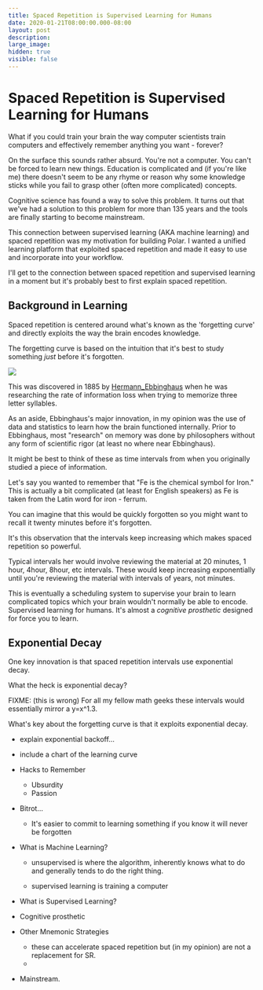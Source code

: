 ```yaml
---
title: Spaced Repetition is Supervised Learning for Humans
date: 2020-01-21T08:00:00.000-08:00
layout: post
description: 
large_image: 
hidden: true
visible: false
---
```


# Spaced Repetition is Supervised Learning for Humans

What if you could train your brain the way computer scientists train computers and effectively remember anything you
want - forever?

On the surface this sounds rather absurd. You're not a computer.  You can't be forced to learn new things.  Education is
complicated and (if you're like me) there doesn't seem to be any rhyme or reason why some knowledge sticks while you
fail to grasp other (often more complicated) concepts.

Cognitive science has found a way to solve this problem.  It turns out that we've had a solution to this problem for
more than 135 years and the tools are finally starting to become mainstream.

This connection between supervised learning (AKA machine learning) and spaced repetition was my motivation for building
Polar. I wanted a unified learning platform that exploited spaced repetition and made it easy to use and incorporate
into your workflow.

I'll get to the connection between spaced repetition and supervised learning in a moment but it's probably best to 
first explain spaced repetition.

## Background in Learning

Spaced repetition is centered around what's known as the 'forgetting curve' and directly exploits the way the brain
encodes knowledge.

The forgetting curve is based on the intuition that it's best to study something *just* before it's forgotten.  

<img class="img-responsive" src="https://i.imgur.com/jOAqCpi.png">

This was discovered in 1885 by [Hermann_Ebbinghaus](https://en.wikipedia.org/wiki/Hermann_Ebbinghaus) when he was
researching the rate of information loss when trying to memorize three letter syllables.

As an aside, Ebbinghaus's major innovation, in my opinion was the use of data and statistics to learn how the brain
functioned internally. Prior to Ebbinghaus, most "research" on memory was done by philosophers without any form of 
scientific rigor (at least no where near Ebbinghaus).

It might be best to think of these as time intervals from when you originally studied a piece of information.

Let's say you wanted to remember that "Fe is the chemical symbol for Iron."  This is actually a bit complicated (at
least for English speakers) as Fe is taken from the Latin word for iron - ferrum.

You can imagine that this would be quickly forgotten so you might want to recall it twenty minutes before it's forgotten.

It's this observation that the intervals keep increasing which makes spaced repetition so powerful.

Typical intervals her would involve reviewing the material at 20 minutes, 1 hour, 4hour, 8hour, etc intervals.  These 
would keep increasing exponentially until you're reviewing the material with intervals of years, not minutes.

This is eventually a scheduling system to supervise your brain to learn complicated topics which your brain wouldn't 
normally be able to encode.  Supervised learning for humans.  It's almost a *cognitive prosthetic* designed for force
you to learn.  

## Exponential Decay

One key innovation is that spaced repetition intervals use exponential decay.  

What the heck is exponential decay?  

FIXME: (this is wrong) For all my fellow math geeks these intervals would essentially mirror a y=x^1.3.





What's key about the forgetting curve is that it exploits exponential decay.



- explain exponential backoff... 
- include a chart of the learning curve



 
  
- Hacks to Remember 

    - Ubsurdity
    - Passion

- Bitrot... 

    - It's easier to commit to learning something if you know it will never be forgotten
    
- What is Machine Learning?

  - unsupervised is where the algorithm, inherently knows what to do and 
    generally tends to do the right thing.
    
  - supervised learning is training a computer
  
- What is Supervised Learning?

- Cognitive prosthetic

- Other Mnemonic Strategies 
    - these can accelerate spaced repetition but (in my opinion) are not a replacement for SR.
    - 
    
- Mainstream.
